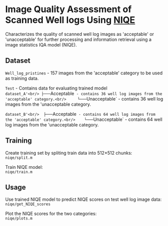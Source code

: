# Image Quality Assessment of Scanned Well logs Using [NIQE](https://ieeexplore.ieee.org/document/6353522/)

Characterizes the quality of scanned well log images as 'acceptable' or 'unacceptable' for further processing and information retrieval using a image statistics IQA model (NIQE). 

## Dataset
`Well_log_pristines` - 157 images from the 'acceptable' category to be used as training data.

`Test` - Contains data for evaluating trained model  
`dataset_A'<br/>
├───`Acceptable` - contains 36 well log images from the 'acceptable' category.<br/>    
└───`Unacceptable` - contains 36 well log images from the 'unacceptable category.<br/> 

`dataset_B'<br/> 
├───`Acceptable` - contains 64 well log images from the 'acceptable' category.<br/>   
└───`Unacceptable` - contains 64 well log images from the 'unacceptable category.<br/>     


## Training
Create training set by spliting train data into 512×512 chunks:  
`niqe/split.m`  

Train NIQE model:  
`niqe/train.m`  

## Usage
Use trained NIQE model to predict NIQE scores on test well log image data:  
`niqe/get_NIQE_scores`

 Plot the NIQE scores for the two categories:  
 `niqe/plots.m`


